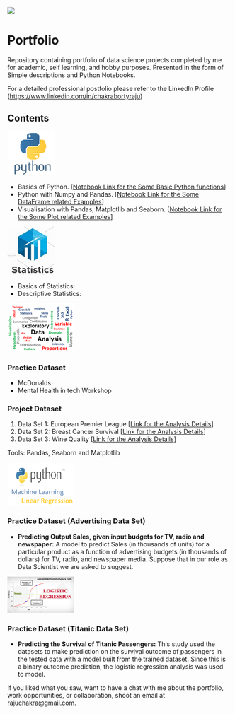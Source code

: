 [![](https://www.incimages.com/uploaded_files/image/970x450/getty_660952912_363647.jpg)](https://www.incimages.com/uploaded_files/image/970x450/getty_660952912_363647.jpg)

# Portfolio


Repository containing portfolio of data science projects completed by me for academic, self learning, and hobby purposes. Presented in the form of Simple descriptions and Python Notebooks.

For a detailed professional postfolio please refer to the LinkedIn Profile (https://www.linkedin.com/in/chakrabortyraju)

## Contents
[![](https://github.com/chakrabortyraju/MyRepo/blob/master/images/5-2-python-logo-png-image-thumb.png)](https://github.com/chakrabortyraju/MyRepo/blob/master/images/5-2-python-logo-png-image-thumb.png)

- Basics of Python. [[Notebook Link for the Some Basic Python functions](https://github.com/chakrabortyraju/MyRepo/blob/master/Jupyter_Notebooks/Python_basic_functions.ipynb)] 
- Python with Numpy and Pandas. [[Notebook Link for the Some DataFrame related Examples](https://github.com/chakrabortyraju/MyRepo/blob/master/Jupyter_Notebooks/3.%20DataFrames.ipynb)]
- Visualisation with Pandas, Matplotlib and Seaborn. [[Notebook Link for the Some Plot related Examples](https://github.com/chakrabortyraju/MyRepo/blob/master/Jupyter_Notebooks/Box_plot.ipynb)]

[![](https://github.com/chakrabortyraju/MyRepo/blob/master/images/stats.jpg)](https://github.com/chakrabortyraju/MyRepo/blob/master/images/stats.jpg)

- Basics of Statistics:
- Descriptive Statistics:

[![](https://github.com/chakrabortyraju/MyRepo/blob/master/images/EDA.png)](https://github.com/chakrabortyraju/MyRepo/blob/master/images/EDA.png)

### Practice Dataset
- McDonalds
- Mental Health in tech Workshop

### Project Dataset
1. Data Set 1: European Premier League [[Link for the Analysis Details](https://github.com/chakrabortyraju/MyRepo/blob/master/Project%20-%20EDA_European_Premier_League.md)]
2. Data Set 2: Breast Cancer Survival [[Link for the Analysis Details](https://github.com/chakrabortyraju/MyRepo/blob/master/Project%20-%20EDA_Breast_Cancer_Survival.md)]
3. Data Set 3: Wine Quality [[Link for the Analysis Details](https://github.com/chakrabortyraju/MyRepo/blob/master/Project%20-%20EDA_Wine_Quality.md)]

Tools: Pandas, Seaborn and Matplotlib

[![](https://github.com/chakrabortyraju/MyRepo/blob/master/images/ML1.png)](https://github.com/chakrabortyraju/MyRepo/blob/master/images/ML1.png)

### Practice Dataset (Advertising Data Set)
- **Predicting Output Sales, given input budgets for TV, radio and newspaper:** A model to predict Sales (in thousands of units) for a particular product as a function of advertising budgets (in thousands of dollars) for TV, radio, and newspaper media. Suppose that in our role as Data Scientist we are asked to suggest.


[![](https://github.com/chakrabortyraju/MyRepo/blob/master/images/ML2.png)](https://github.com/chakrabortyraju/MyRepo/blob/master/images/ML2.png)

### Practice Dataset (Titanic Data Set)
- **Predicting the Survival of Titanic Passengers:** This study used the datasets to make prediction on the survival outcome of passengers in the tested data with a model built from the trained dataset. Since this is a binary outcome prediction, the logistic regression analysis was used to model.

If you liked what you saw, want to have a chat with me about the portfolio, work opportunities, or collaboration, shoot an email at rajuchakra@gmail.com.

